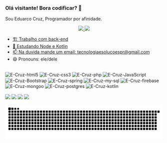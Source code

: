 ### Olá visitante! Bora codificar? 👀

Sou Eduarco Cruz, Programador por afinidade.

<div align="center">
  <a href="https://github.com/DecodingEduardoCruz">
  <img height="180em" src="https://github-readme-stats.vercel.app/api?username=DecodingEduardoCruz&show_icons=true&theme=dark&include_all_commits=true&count_private=true"/>
  <img height="180em" src="https://github-readme-stats.vercel.app/api/top-langs/?username=DecodingEduardoCruz&layout=compact&langs_count=7&theme=dark"/>
</div>

- 🏗  Trabalho com back-end
- 🌱 Estudando Node e Kotlin
- 📫 Na duvida mande um email: tecnologiaesolucoespr@gmail.com
- 😄 Pronouns: ele/dele
  
<div style="display: inline_block"><br> 
    <img align="center" alt="E-Cruz-html5" height="30" width="40" src="https://cdn.jsdelivr.net/gh/devicons/devicon/icons/html5/html5-original.svg" />
    <img align="center" alt="E-Cruz-css3" height="30" width="40" src="https://cdn.jsdelivr.net/gh/devicons/devicon/icons/css3/css3-original.svg" />
    <img align="center" alt="E-Cruz-php" height="30" width="40" src="https://cdn.jsdelivr.net/gh/devicons/devicon/icons/php/php-original.svg" />
    <img align="center" alt="E-Cruz-JavaScript" height="30" width="40" src="https://cdn.jsdelivr.net/gh/devicons/devicon/icons/javascript/javascript-original.svg" />
    <img align="center" alt="E-Cruz-Bootstrap" height="30" width="40" src="https://cdn.jsdelivr.net/gh/devicons/devicon/icons/bootstrap/bootstrap-plain.svg" />
    <img align="center" alt="E-Cruz-spring" height="30" width="40" src="https://cdn.jsdelivr.net/gh/devicons/devicon/icons/spring/spring-original.svg" />
    <img align="center" alt="E-Cruz-my-sql" height="30" width="40" src="https://cdn.jsdelivr.net/gh/devicons/devicon/icons/mysql/mysql-original.svg" />
    <img align="center" alt="E-Cruz-firebase" height="30" width="40" src="https://cdn.jsdelivr.net/gh/devicons/devicon/icons/firebase/firebase-plain.svg" />
    <img align="center" alt="E-Cruz-mongoo" height="30" width="40" src="https://cdn.jsdelivr.net/gh/devicons/devicon/icons/mongodb/mongodb-original.svg" />
    <img align="center" alt="E-Cruz-postgres" height="30" width="40" src="https://cdn.jsdelivr.net/gh/devicons/devicon/icons/postgresql/postgresql-original.svg" />
    <img align="center" alt="E-Cruz-kotlin" height="30" width="40" src="https://cdn.jsdelivr.net/gh/devicons/devicon/icons/kotlin/kotlin-original.svg" />
</div>
<div style="display: inline_block"><br> 
  <a href="https://www.youtube.com/channel/UCExE0ZPQtcQ6_oOjqzdtNLA" target="_blank">
    <img src="https://img.shields.io/badge/YouTube-FF0000?style=for-the-badge&logo=youtube&logoColor=white" target="_blank"></a>
  
  <a href="https://instagram.com/decodingeduardocruz" target="_blank">
    <img src="https://img.shields.io/badge/-Instagram-840010?style=for-the-badge&logo=instagram&logoColor=white" target="_blank"></a>

  
  <a href = "mailto:tecnologiaesolucoespr@gmail.com">
    <img src="https://img.shields.io/badge/-Gmail-1E90FF?style=for-the-badge&logo=gmail&logoColor=white" target="_blank"></a>
  
  <a href="https://www.linkedin.com/in/decodingeduardocruz/" target="_blank">
    <img src="https://img.shields.io/badge/-LinkedIn-%230077B5?style=for-the-badge&logo=linkedin&logoColor=white" target="_blank"></a> 

  ![Snake animation](https://github.com/DecodingEduardoCruz/DecodingEduardoCruz/blob/output/github-contribution-grid-snake.svg)

</div>  


